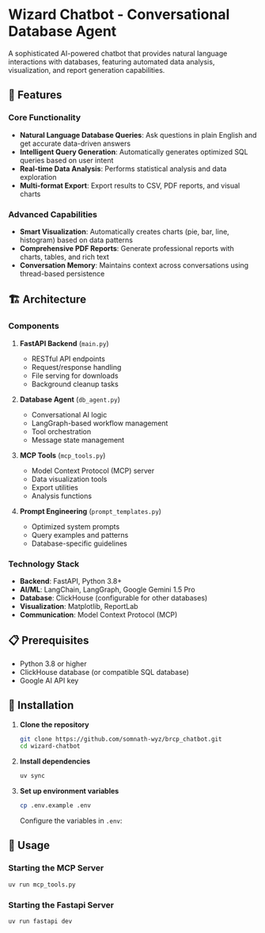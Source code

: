 # Wizard Chatbot - Conversational Database Agent

A sophisticated AI-powered chatbot that provides natural language interactions with databases, featuring automated data analysis, visualization, and report generation capabilities.

## 🌟 Features

### Core Functionality

- **Natural Language Database Queries**: Ask questions in plain English and get accurate data-driven answers
- **Intelligent Query Generation**: Automatically generates optimized SQL queries based on user intent
- **Real-time Data Analysis**: Performs statistical analysis and data exploration
- **Multi-format Export**: Export results to CSV, PDF reports, and visual charts

### Advanced Capabilities

- **Smart Visualization**: Automatically creates charts (pie, bar, line, histogram) based on data patterns
- **Comprehensive PDF Reports**: Generate professional reports with charts, tables, and rich text
- **Conversation Memory**: Maintains context across conversations using thread-based persistence

## 🏗️ Architecture

### Components

1. **FastAPI Backend** (`main.py`)

   - RESTful API endpoints
   - Request/response handling
   - File serving for downloads
   - Background cleanup tasks

2. **Database Agent** (`db_agent.py`)

   - Conversational AI logic
   - LangGraph-based workflow management
   - Tool orchestration
   - Message state management

3. **MCP Tools** (`mcp_tools.py`)

   - Model Context Protocol (MCP) server
   - Data visualization tools
   - Export utilities
   - Analysis functions

4. **Prompt Engineering** (`prompt_templates.py`)
   - Optimized system prompts
   - Query examples and patterns
   - Database-specific guidelines

### Technology Stack

- **Backend**: FastAPI, Python 3.8+
- **AI/ML**: LangChain, LangGraph, Google Gemini 1.5 Pro
- **Database**: ClickHouse (configurable for other databases)
- **Visualization**: Matplotlib, ReportLab
- **Communication**: Model Context Protocol (MCP)

## 📋 Prerequisites

- Python 3.8 or higher
- ClickHouse database (or compatible SQL database)
- Google AI API key

## 🚀 Installation

1. **Clone the repository**

   ```bash
   git clone https://github.com/somnath-wyz/brcp_chatbot.git
   cd wizard-chatbot
   ```

2. **Install dependencies**

   ```bash
   uv sync
   ```

3. **Set up environment variables**

   ```bash
   cp .env.example .env
   ```

   Configure the variables in `.env`:

## 🎯 Usage

### Starting the MCP Server

```bash
uv run mcp_tools.py
```

### Starting the Fastapi Server

```bash
uv run fastapi dev
```
